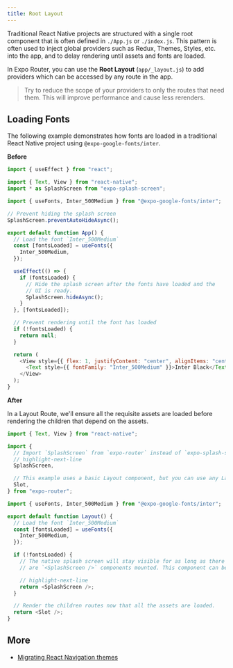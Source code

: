 ```yaml
---
title: Root Layout
---
```


Traditional React Native projects are structured with a single root component that is often defined in `./App.js` or `./index.js`. This pattern is often used to inject global providers such as Redux, Themes, Styles, etc. into the app, and to delay rendering until assets and fonts are loaded.

In Expo Router, you can use the **Root Layout** (`app/_layout.js`) to add providers which can be accessed by any route in the app.

> Try to reduce the scope of your providers to only the routes that need them. This will improve performance and cause less rerenders.

## Loading Fonts

The following example demonstrates how fonts are loaded in a traditional React Native project using `@expo-google-fonts/inter`.

**Before**

```js title=App.js
import { useEffect } from "react";

import { Text, View } from "react-native";
import * as SplashScreen from "expo-splash-screen";

import { useFonts, Inter_500Medium } from "@expo-google-fonts/inter";

// Prevent hiding the splash screen
SplashScreen.preventAutoHideAsync();

export default function App() {
  // Load the font `Inter_500Medium`
  const [fontsLoaded] = useFonts({
    Inter_500Medium,
  });

  useEffect(() => {
    if (fontsLoaded) {
      // Hide the splash screen after the fonts have loaded and the
      // UI is ready.
      SplashScreen.hideAsync();
    }
  }, [fontsLoaded]);

  // Prevent rendering until the font has loaded
  if (!fontsLoaded) {
    return null;
  }

  return (
    <View style={{ flex: 1, justifyContent: "center", alignItems: "center" }}>
      <Text style={{ fontFamily: "Inter_500Medium" }}>Inter Black</Text>
    </View>
  );
}
```

**After**

In a Layout Route, we'll ensure all the requisite assets are loaded before rendering the children that depend on the assets.

```js title=app/_layout.js
import { Text, View } from "react-native";

import {
  // Import `SplashScreen` from `expo-router` instead of `expo-splash-screen`
  // highlight-next-line
  SplashScreen,

  // This example uses a basic Layout component, but you can use any Layout.
  Slot,
} from "expo-router";

import { useFonts, Inter_500Medium } from "@expo-google-fonts/inter";

export default function Layout() {
  // Load the font `Inter_500Medium`
  const [fontsLoaded] = useFonts({
    Inter_500Medium,
  });

  if (!fontsLoaded) {
    // The native splash screen will stay visible for as long as there
    // are `<SplashScreen />` components mounted. This component can be nested.

    // highlight-next-line
    return <SplashScreen />;
  }

  // Render the children routes now that all the assets are loaded.
  return <Slot />;
}
```

## More

- [Migrating React Navigation themes](/docs/migration/react-navigation/themes.md)
